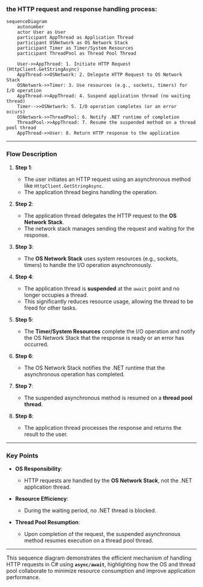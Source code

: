 ### the HTTP request and response handling process:

```mermaid
sequenceDiagram
    autonumber
    actor User as User
    participant AppThread as Application Thread
    participant OSNetwork as OS Network Stack
    participant Timer as Timer/System Resources
    participant ThreadPool as Thread Pool Thread

    User->>AppThread: 1. Initiate HTTP Request (HttpClient.GetStringAsync)
    AppThread->>OSNetwork: 2. Delegate HTTP Request to OS Network Stack
    OSNetwork->>Timer: 3. Use resources (e.g., sockets, timers) for I/O operation
    AppThread->>AppThread: 4. Suspend application thread (no waiting thread)
    Timer-->>OSNetwork: 5. I/O operation completes (or an error occurs)
    OSNetwork->>ThreadPool: 6. Notify .NET runtime of completion
    ThreadPool->>AppThread: 7. Resume the suspended method on a thread pool thread
    AppThread->>User: 8. Return HTTP response to the application
```

---

### **Flow Description**

1. **Step 1**:
   - The user initiates an HTTP request using an asynchronous method like `HttpClient.GetStringAsync`.
   - The application thread begins handling the operation.

2. **Step 2**:
   - The application thread delegates the HTTP request to the **OS Network Stack**.
   - The network stack manages sending the request and waiting for the response.

3. **Step 3**:
   - The **OS Network Stack** uses system resources (e.g., sockets, timers) to handle the I/O operation asynchronously.

4. **Step 4**:
   - The application thread is **suspended** at the `await` point and no longer occupies a thread.
   - This significantly reduces resource usage, allowing the thread to be freed for other tasks.

5. **Step 5**:
   - The **Timer/System Resources** complete the I/O operation and notify the OS Network Stack that the response is ready or an error has occurred.

6. **Step 6**:
   - The OS Network Stack notifies the .NET runtime that the asynchronous operation has completed.

7. **Step 7**:
   - The suspended asynchronous method is resumed on a **thread pool thread**.

8. **Step 8**:
   - The application thread processes the response and returns the result to the user.

---

### **Key Points**

- **OS Responsibility**:
  - HTTP requests are handled by the **OS Network Stack**, not the .NET application thread.

- **Resource Efficiency**:
  - During the waiting period, no .NET thread is blocked.

- **Thread Pool Resumption**:
  - Upon completion of the request, the suspended asynchronous method resumes execution on a thread pool thread.

---

This sequence diagram demonstrates the efficient mechanism of handling HTTP requests in C# using **`async/await`**, highlighting how the OS and thread pool collaborate to minimize resource consumption and improve application performance.
